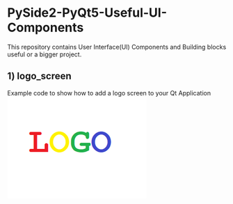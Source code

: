 # PySide2-PyQt5-Useful-UI-Components
This repository contains User Interface(UI) Components and Building blocks useful or a bigger project. 
## 1) logo_screen
Example code to show how to add a logo screen to your Qt Application
![alt text](logo_screen\Screenshot1.png)
